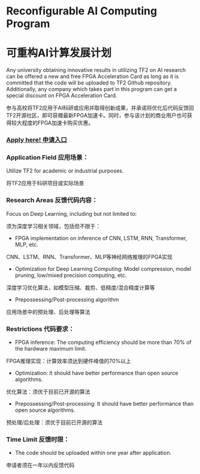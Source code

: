 # Reconfigurable AI Computing Program 
# 可重构AI计算发展计划
Any university obtaining innovative results in utilizing TF2 on AI research can be offered a new and free FPGA Acceleration Card as long as it is committed that the code will be uploaded to TF2 Github repository. Additionally, any company which takes part in this program can get a special discount on FPGA Acceleration Card.

参与高校将TF2应用于AI科研或应用并取得创新成果，并承诺将优化后代码反馈回TF2开源社区，即可获赠最新FPGA加速卡。同时，参与该计划的商业用户也可获得较大程度的FPGA加速卡购买优惠。
### [Apply here! 申请入口](https://www.inspur.com/lcjtww/2510687/index.html)
### Application Field 应用场景：
Utilize TF2 for academic or industrial purposes.

将TF2应用于科研项目或实际场景
### Research Areas 反馈代码内容：
  Focus on Deep Learning, including but not limited to:
  
  须为深度学习相关领域，包括但不限于：
  - FPGA implementation on inference of CNN, LSTM, RNN, Transformer, MLP, etc. 

  CNN、LSTM、RNN、Transformer、MLP等神经网络推理的FPGA实现
  - Optimization for Deep Learning Computing: Model compression, model pruning, low/mixed precision computing, etc.
  
  深度学习优化算法，如模型压缩、裁剪、低精度/混合精度计算等
  - Prepossessing/Post-processing algorithm
  
  应用场景中的预处理、后处理等算法
### Restrictions 代码要求：
  - FPGA inference: The computing efficiency should be more than 70% of the hardware maximum limit.
  
  FPGA推理实现：计算效率须达到硬件峰值的70%以上
  - Optimization: It should have better performance than open source algorithms.
  
  优化算法：须优于目前已开源的算法
  - Prepossessing/Post-processing: It should have better performance than open source algorithms.
  
  预处理/后处理：须优于目前已开源的算法
### Time Limit 反馈时限：
  - The code should be uploaded within one year after application.
  
  申请者须在一年以内反馈代码
